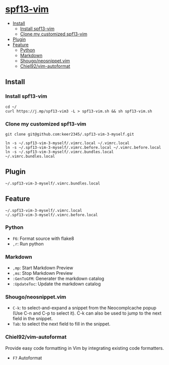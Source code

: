 # [spf13-vim](https://github.com/spf13/spf13-vim)


<!-- vim-markdown-toc GFM -->

* [Install](#install)
    * [Install spf13-vim](#install-spf13-vim)
    * [Clone my customized spf13-vim](#clone-my-customized-spf13-vim)
* [Plugin](#plugin)
* [Feature](#feature)
    * [Python](#python)
    * [Markdown](#markdown)
    * [Shougo/neosnippet.vim](#shougoneosnippetvim)
    * [Chiel92/vim-autoformat](#chiel92vim-autoformat)

<!-- vim-markdown-toc -->

## Install
### Install spf13-vim
```
cd ~/
curl https://j.mp/spf13-vim3 -L > spf13-vim.sh && sh spf13-vim.sh
```
### Clone my customized spf13-vim
```
git clone git@github.com:keer2345/.spf13-vim-3-myself.git

ln -s ~/.spf13-vim-3-myself/.vimrc.local ~/.vimrc.local
ln -s ~/.spf13-vim-3-myself/.vimrc.before.local ~/.vimrc.before.local
ln -s ~/.spf13-vim-3-myself/.vimrc.bundles.local ~/.vimrc.bundles.local
```

## Plugin
```
~/.spf13-vim-3-myself/.vimrc.bundles.local
```
## Feature
```
~/.spf13-vim-3-myself/.vimrc.local
~/.spf13-vim-3-myself/.vimrc.before.local
```
### Python
- `F6`: Format source with flake8
- `,r`: Run python

### Markdown
- `,mp`: Start Markdown Preview
- `,ms`: Stop Markdown Preview
- `:GenToGFM`: Generater the markdown catalog
- `:UpdateToc`: Update the markdown catalog
### Shougo/neosnippet.vim
- `C-k`: to select-and-expand a snippet from the Neocomplcache popup (Use C-n and C-p to select it). C-k can also be used to jump to the next field in the snippet.
- `Tab`: to select the next field to fill in the snippet.

### Chiel92/vim-autoformat
Provide easy code formatting in Vim by integrating existing code formatters.
- `F7` Autoformat

